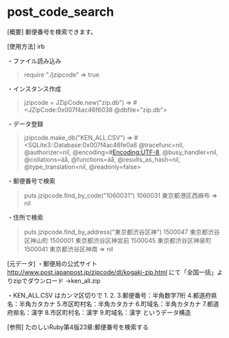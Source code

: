 # post_code_search
[概要]
郵便番号を検索できます。

[使用方法]
irb

・ファイル読み込み
> require "./jzipcode"
=> true

・インスタンス作成
> jzipcode = JZipCode.new("zip.db")
=> #<JZipCode:0x007f4ac46f6038 @dbfile="zip.db">

・データ登録
> jzipcode.make_db("KEN_ALL.CSV")
=> #<SQLite3::Database:0x007f4ac46fe0a8 @tracefunc=nil, @authorizer=nil, @encoding=#<Encoding:UTF-8>, @busy_handler=nil, @collations=äå, @functions=äå, @results_as_hash=nil, @type_translation=nil, @readonly=false>

・郵便番号で検索
> puts jzipcode.find_by_code("1060031")
1060031 東京都港区西麻布
=> nil

・住所で検索
> puts jzipcode.find_by_address("東京都渋谷区神")
1500047 東京都渋谷区神山町
1500001 東京都渋谷区神宮前
1500045 東京都渋谷区神泉町
1500041 東京都渋谷区神南
=> nil


[元データ]
・郵便局の公式サイト
http://www.post.japanpost.jp/zipcode/dl/kogaki-zip.html
にて「全国一括」よりzipでダウンロード
→ken_all.zip

・KEN_ALL.CSV
はカンマ区切りで
 1.
 2.
 3.郵便番号：半角数字7桁
 4.都道府県名：半角カタカナ
 5.市区町村名：半角カタカナ
 6.町域名：半角カタカナ
 7.都道府県名：漢字
 8.市区町村名：漢字
 9.町域名：漢字
というデータ構造

[参照]
たのしいRuby第4版23章:郵便番号を検索する

